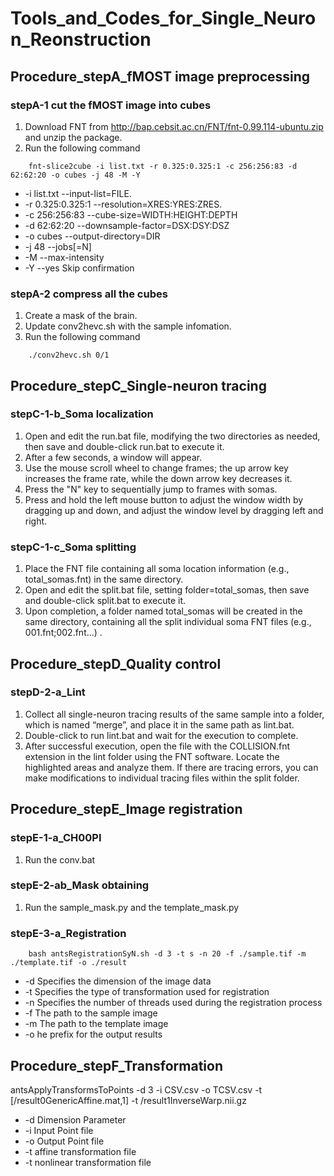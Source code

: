 # Tools_and_Codes_for_Single_Neuron_Reonstruction


## Procedure_stepA_fMOST image preprocessing
### stepA-1 cut the fMOST image into cubes
1. Download FNT from http://bap.cebsit.ac.cn/FNT/fnt-0.99.114-ubuntu.zip and unzip the package.
2. Run the following command 
```
    fnt-slice2cube -i list.txt -r 0.325:0.325:1 -c 256:256:83 -d 62:62:20 -o cubes -j 48 -M -Y
```
* -i list.txt --input-list=FILE.
* -r 0.325:0.325:1 --resolution=XRES:YRES:ZRES.
* -c 256:256:83 --cube-size=WIDTH:HEIGHT:DEPTH
* -d 62:62:20 --downsample-factor=DSX:DSY:DSZ
* -o cubes --output-directory=DIR
* -j 48 --jobs[=N]
* -M --max-intensity
* -Y --yes Skip confirmation

### stepA-2 compress all the cubes
1. Create a mask of the brain.
2. Update conv2hevc.sh with the sample infomation.
3. Run the following command
```
    ./conv2hevc.sh 0/1
```

## Procedure_stepC_Single-neuron tracing
### stepC-1-b_Soma localization
1. Open and edit the run.bat file, modifying the two directories as needed, then save and double-click run.bat to execute it.
2. After a few seconds, a window will appear.
3. Use the mouse scroll wheel to change frames; the up arrow key increases the frame rate, while the down arrow key decreases it.
4. Press the "N" key to sequentially jump to frames with somas.
5. Press and hold the left mouse button to adjust the window width by dragging up and down, and adjust the window level by dragging left and right.
### stepC-1-c_Soma splitting
1. Place the FNT file containing all soma location information (e.g., total_somas.fnt) in the same directory.
2. Open and edit the split.bat file, setting folder=total_somas, then save and double-click split.bat to execute it.
3. Upon completion, a folder named total_somas will be created in the same directory, containing all the split individual soma FNT files (e.g., 001.fnt;002.fnt...) .
## Procedure_stepD_Quality control
### stepD-2-a_Lint
1. Collect all single-neuron tracing results of the same sample into a folder, which is named “merge”, and place it in the same path as lint.bat.
2. Double-click to run lint.bat and wait for the execution to complete.
3. After successful execution, open the file with the COLLISION.fnt extension in the lint folder using the FNT software. Locate the highlighted areas and analyze them. If there are tracing errors, you can make modifications to individual tracing files within the split folder.

## Procedure_stepE_Image registration
### stepE-1-a_CH00PI 
1. Run the conv.bat
### stepE-2-ab_Mask obtaining
1. Run the sample_mask.py and the template_mask.py
### stepE-3-a_Registration
```
    bash antsRegistrationSyN.sh -d 3 -t s -n 20 -f ./sample.tif -m ./template.tif -o ./result
```
* -d Specifies the dimension of the image data
* -t Specifies the type of transformation used for registration
* -n Specifies the number of threads used during the registration process
* -f The path to the sample image
* -m The path to the template image
* -o he prefix for the output results
## Procedure_stepF_Transformation
antsApplyTransformsToPoints -d 3 -i CSV.csv -o TCSV.csv -t [/result0GenericAffine.mat,1] -t /result1InverseWarp.nii.gz
* -d Dimension Parameter
* -i Input Point file
* -o Output Point file
* -t affine transformation file
* -t nonlinear transformation file


